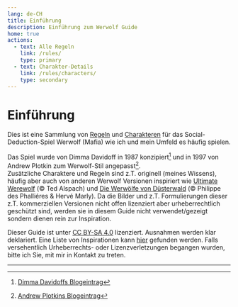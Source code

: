 ```yaml
---
lang: de-CH
title: Einführung
description: Einführung zum Werwolf Guide
home: true
actions:
  - text: Alle Regeln
    link: /rules/
    type: primary
  - text: Charakter-Details
    link: /rules/characters/
    type: secondary
---
```


# Einführung
Dies ist eine Sammlung von [Regeln](./rules/) und [Charakteren](./rules/characters/villager.html) für das Social-Deduction-Spiel Werwolf (Mafia) wie ich und mein Umfeld es häufig spielen.

Das Spiel wurde von Dimma Davidoff in 1987 konzipiert[^1] und in 1997 von Andrew Plotkin zum Werwolf-Stil angepasst[^2].  
Zusätzliche Charaktere und Regeln sind z.T. originell (meines Wissens), häufig aber auch von anderen Werwolf Versionen inspiriert wie [Ultimate Werewolf](https://en.wikipedia.org/wiki/Ultimate_Werewolf) (© Ted Alspach) und [Die Werwölfe von Düsterwald](https://de.wikipedia.org/wiki/Die_Werw%C3%B6lfe_von_D%C3%BCsterwald) (© Philippe des Phalliéres & Hervé Marly). Da die Bilder und z.T. Formulierungen dieser z.T. kommerziellen Versionen nicht offen lizenziert aber urheberrechtlich geschützt sind, werden sie in diesem Guide nicht verwendet/gezeigt sondern dienen rein zur Inspiration.

Dieser Guide ist unter [CC BY-SA 4.0](http://creativecommons.org/licenses/by-sa/4.0/) lizenziert. Ausnahmen werden klar deklariert. Eine Liste von Inspirationen kann [hier](./inspirations.md) gefunden werden. Falls versehentlich Urheberrechts- oder Lizenzverletzungen begangen wurden, bitte ich Sie, mit mir in Kontakt zu treten.

---

[^1]: [Dimma Davidoffs Blogeintrag](https://web.archive.org/web/19990302082118/http://members.theglobe.com/mafia_rules/)  
[^2]: [Andrew Plotkins Blogeintrag](https://www.eblong.com/zarf/werewolf.html)

